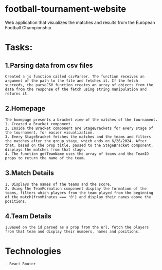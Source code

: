# football-tournament-website
 Web application that visualizes the matches and results from the European Football Championship. 

 # Tasks:

 ## 1.Parsing data from csv files
    Created a js function called csvParser. The function receives an argument of the path to the file and fetches it. If the fetch succeeds, the parseCSV function creates an array of objects from the data from the response of the fetch using string manipulation and returns it. 

 ## 2.Homepage
    The homepage presents a bracket view of the matches of the tournament.
    1. Created a Bracket component.
    2. Inside the Bracket component are StageBrackets for every stage of the tournament, for easier visualization.
    3. Every StageBracket fetches the matches and the teams and filters the matches after the group stage, which ends on 6/26/2024. After that, based on the prop title, passed to the StageBracket component, displays the matches from that stage.
    4. The function getTeamName uses the array of teams and the TeamID props to return the name of the team.

## 3.Match Details
    1. Displays the names of the teams and the score.
    2. Using the TeamFormation component display the formation of the teams, filters which players from the team played from the beginning of the match(fromMinutes === '0') and display their names above the positions.

## 4.Team Details
    1.Based on the id parsed as a prop from the url, fetch the players from that team and display their numbers, names and positions.

# Technologies 
    - React Router
    
